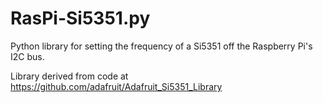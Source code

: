 RasPi-Si5351.py
================

Python library for setting the frequency of a Si5351 off the Raspberry Pi's I2C bus.

Library derived from code at https://github.com/adafruit/Adafruit_Si5351_Library

